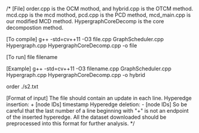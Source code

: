 /*
[File]
order.cpp is  the OCM mothod, and hybrid.cpp is the OTCM method.
mcd.cpp is the mcd mothod, pcd.cpp is the PCD method, mcd_main.cpp is our modified MCD method.
HypergraphCoreDecomp is the core decompostion method.


[To compile]
g++ -std=cv++11 -O3 file.cpp GraphScheduler.cpp Hypergraph.cpp HypergraphCoreDecomp.cpp  -o file

[To run]
file filename

[Example]
g++ -std=cv++11 -O3 filename.cpp GraphScheduler.cpp Hypergraph.cpp HypergraphCoreDecomp.cpp  -o hybrid

order ./s2.txt

[Format of input]
The file should contain an update in each line.
Hyperedge insertion: + [node IDs] timestamp
Hyperedge deletion: - [node IDs]
So be careful that the last number of a line beginning with "+" is not an endpoint of the inserted hyperedge.
All the dataset downloaded should be preprocessed into this format  for further analysis.
*/